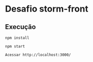 # Desafio storm-front

## Execução

```
npm install
```

```
npm start
```

```
Acessar http://localhost:3000/
```